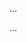 <panel type="danger" header="Can interpret an architecture diagram :star:" expandable expanded no-close>

<panel type="danger" header="Can explain Software Architecture :star:" expandable>
  <include src="../../book/architecture/introduction/what/full.md" />
  <panel header=":trophy: Evidence" expanded>

...

  </panel>
</panel>

<panel type="info" header="Can explain multi-level design :star::star::star:" expandable>
  <include src="../../book/design/introduction/multilevelDesign/full.md" />
  <panel header=":trophy: Evidence" expanded>

...

  </panel>
</panel>

</panel>
